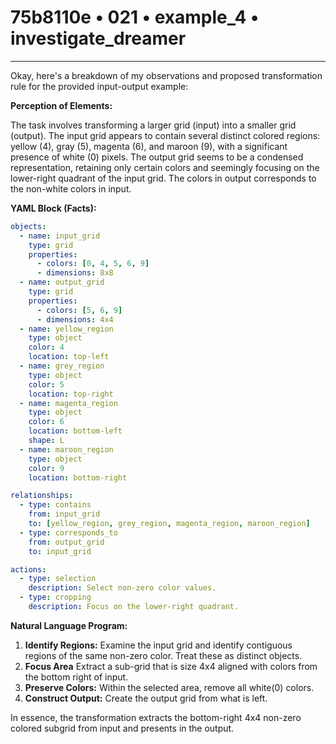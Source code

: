# 75b8110e • 021 • example_4 • investigate_dreamer

---
Okay, here's a breakdown of my observations and proposed transformation rule for the provided input-output example:

**Perception of Elements:**

The task involves transforming a larger grid (input) into a smaller grid (output). The input grid appears to contain several distinct colored regions: yellow (4), gray (5), magenta (6), and maroon (9), with a significant presence of white (0) pixels. The output grid seems to be a condensed representation, retaining only certain colors and seemingly focusing on the lower-right quadrant of the input grid. The colors in output corresponds to the non-white colors in input.

**YAML Block (Facts):**



```yaml
objects:
  - name: input_grid
    type: grid
    properties:
      - colors: [0, 4, 5, 6, 9]
      - dimensions: 8x8
  - name: output_grid
    type: grid
    properties:
      - colors: [5, 6, 9]
      - dimensions: 4x4
  - name: yellow_region
    type: object
    color: 4
    location: top-left
  - name: grey_region
    type: object
    color: 5
    location: top-right
  - name: magenta_region
    type: object
    color: 6
    location: bottom-left
    shape: L
  - name: maroon_region
    type: object
    color: 9
    location: bottom-right

relationships:
  - type: contains
    from: input_grid
    to: [yellow_region, grey_region, magenta_region, maroon_region]
  - type: corresponds_to
    from: output_grid
    to: input_grid

actions:
  - type: selection
    description: Select non-zero color values.
  - type: cropping
    description: Focus on the lower-right quadrant.
```



**Natural Language Program:**

1.  **Identify Regions:** Examine the input grid and identify contiguous regions of the same non-zero color. Treat these as distinct objects.
2. **Focus Area** Extract a sub-grid that is size 4x4 aligned with colors from the bottom right of input.
3.  **Preserve Colors:** Within the selected area, remove all white(0) colors.
4.  **Construct Output:** Create the output grid from what is left.

In essence, the transformation extracts the bottom-right 4x4 non-zero colored subgrid from input and presents in the output.


